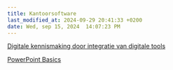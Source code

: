 ```yaml
---
title: Kantoorsoftware
last_modified_at: 2024-09-29 20:41:33 +0200
date: Wed, sep 15, 2024  14:07:23 PM
---
```


[Digitale kennismaking door integratie van digitale tools](https://hannemaes.notion.site/Digitale-kennismaking-door-integratie-van-digitale-tools-80d9b5dbe8964d0d9404b582e05973b3)

[PowerPoint Basics](PowerPoint-basics)
